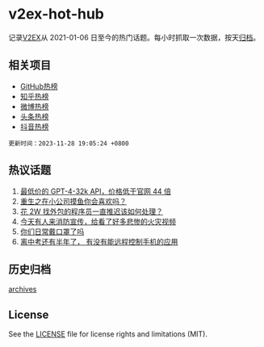 # v2ex-hot-hub

 记录[V2EX](https://www.v2ex.com/)从 2021-01-06 日至今的热门话题。每小时抓取一次数据，按天[归档](archives)。
 
 ## 相关项目

- [GitHub热榜](https://github.com/snaildev/github-hot-hub)
- [知乎热榜](https://github.com/snaildev/zhihu-hot-hub)
- [微博热榜](https://github.com/snaildev/weibo-hot-hub)
- [头条热榜](https://github.com/snaildev/toutiao-hot-hub)
- [抖音热榜](https://github.com/snaildev/douyin-hot-hub)


 `更新时间：2023-11-28 19:05:24 +0800`

## 热议话题

1. [最低价的 GPT-4-32k API，价格低于官网 44 倍](https://www.v2ex.com/t/995825)
1. [重生之在小公司摸鱼你会喜欢吗？](https://www.v2ex.com/t/995842)
1. [花 2W 找外包的程序员一直推迟该如何处理？](https://www.v2ex.com/t/995760)
1. [今天有人来消防宣传，给看了好多悲惨的火灾视频](https://www.v2ex.com/t/995801)
1. [你们日常戴口罩了吗](https://www.v2ex.com/t/995784)
1. [离中考还有半年了， 有没有能远程控制手机的应用](https://www.v2ex.com/t/995830)

## 历史归档

[archives](archives)

## License

See the [LICENSE](LICENSE) file for license rights and limitations (MIT).
